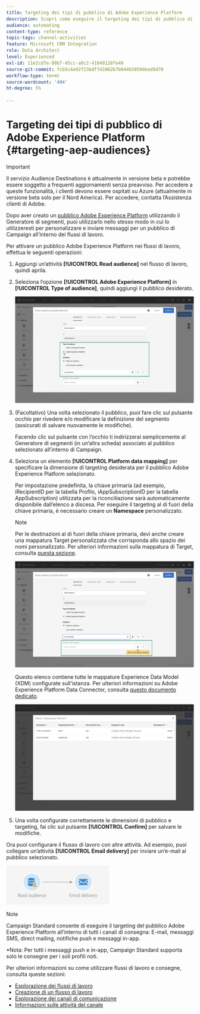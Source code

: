 ```yaml
---
title: Targeting dei tipi di pubblico di Adobe Experience Platform
description: Scopri come eseguire il targeting dei tipi di pubblico di Adobe Experience Platform all’interno dei flussi di lavoro.
audience: automating
content-type: reference
topic-tags: channel-activities
feature: Microsoft CRM Integration
role: Data Architect
level: Experienced
exl-id: 11e2cd7e-99b7-45cc-a0c2-41049128fe49
source-git-commit: fcb5c4a92f23bdffd1082b7b044b5859dead9d70
workflow-type: tm+mt
source-wordcount: '404'
ht-degree: 5%

---
```


# Targeting dei tipi di pubblico di Adobe Experience Platform {#targeting-aep-audiences}

>[!IMPORTANT]
>
>Il servizio Audience Destinations è attualmente in versione beta e potrebbe essere soggetto a frequenti aggiornamenti senza preavviso. Per accedere a queste funzionalità, i clienti devono essere ospitati su Azure (attualmente in versione beta solo per il Nord America). Per accedere, contatta l’Assistenza clienti di Adobe.

Dopo aver creato un [pubblico Adobe Experience Platform](../../integrating/using/aep-about-audience-destinations-service.md) utilizzando il Generatore di segmenti, puoi utilizzarlo nello stesso modo in cui lo utilizzeresti per personalizzare e inviare messaggi per un pubblico di Campaign all’interno dei flussi di lavoro.

Per attivare un pubblico Adobe Experience Platform nei flussi di lavoro, effettua le seguenti operazioni:

1. Aggiungi un’attività **[!UICONTROL Read audience]** nel flusso di lavoro, quindi aprila.

1. Seleziona l’opzione **[!UICONTROL Adobe Experience Platform]** in **[!UICONTROL Type of audience]**, quindi aggiungi il pubblico desiderato.

   ![](assets/aep_wkf_readaudience.png)

1. (Facoltativo) Una volta selezionato il pubblico, puoi fare clic sul pulsante occhio per rivedere e/o modificare la definizione del segmento (assicurati di salvare nuovamente le modifiche).

   Facendo clic sul pulsante con l’occhio ti indirizzerai semplicemente al Generatore di segmenti (in un’altra scheda) associato al pubblico selezionato all’interno di Campaign.

1. Seleziona un elemento **[!UICONTROL Platform data mapping]** per specificare la dimensione di targeting desiderata per il pubblico Adobe Experience Platform selezionato.

   Per impostazione predefinita, la chiave primaria (ad esempio, iRecipientID per la tabella Profilo, iAppSubscriptionID per la tabella AppSubscription) utilizzata per la riconciliazione sarà automaticamente disponibile dall’elenco a discesa. Per eseguire il targeting al di fuori della chiave primaria, è necessario creare un **Namespace** personalizzato.

   >[!NOTE]
   >
   >Per le destinazioni al di fuori della chiave primaria, devi anche creare una mappatura Target personalizzata che corrisponda allo spazio dei nomi personalizzato. Per ulteriori informazioni sulla mappatura di Target, consulta [questa sezione](../../administration/using/target-mappings-in-campaign.md).

   ![](assets/aep_wkf_readaudience_namespace.png)

   Questo elenco contiene tutte le mappature Experience Data Model (XDM) configurate sull&#39;istanza. Per ulteriori informazioni su Adobe Experience Platform Data Connector, consulta [questo documento dedicato](../../integrating/using/aep-about-data-connector.md).

   ![](assets/aep_wkf_readaudience_namespace2.png)

1. Una volta configurate correttamente le dimensioni di pubblico e targeting, fai clic sul pulsante **[!UICONTROL Confirm]** per salvare le modifiche.

Ora puoi configurare il flusso di lavoro con altre attività. Ad esempio, puoi collegare un’attività **[!UICONTROL Email delivery]** per inviare un’e-mail al pubblico selezionato.

![](assets/aep_wkf_email.png)

>[!NOTE]
>
>Campaign Standard consente di eseguire il targeting del pubblico Adobe Experience Platform all’interno di tutti i canali di consegna: E-mail, messaggi SMS, direct mailing, notifiche push e messaggi in-app.
>
>*Nota: Per tutti i messaggi push e in-app, Campaign Standard supporta solo le consegne per i soli profili noti.

Per ulteriori informazioni su come utilizzare flussi di lavoro e consegne, consulta queste sezioni:

* [Esplorazione dei flussi di lavoro](../../automating/using/get-started-workflows.md)
* [Creazione di un flusso di lavoro](../../automating/using/building-a-workflow.md)
* [Esplorazione dei canali di comunicazione](../../channels/using/get-started-communication-channels.md)
* [Informazioni sulle attività del canale](../../automating/using/about-channel-activities.md)

